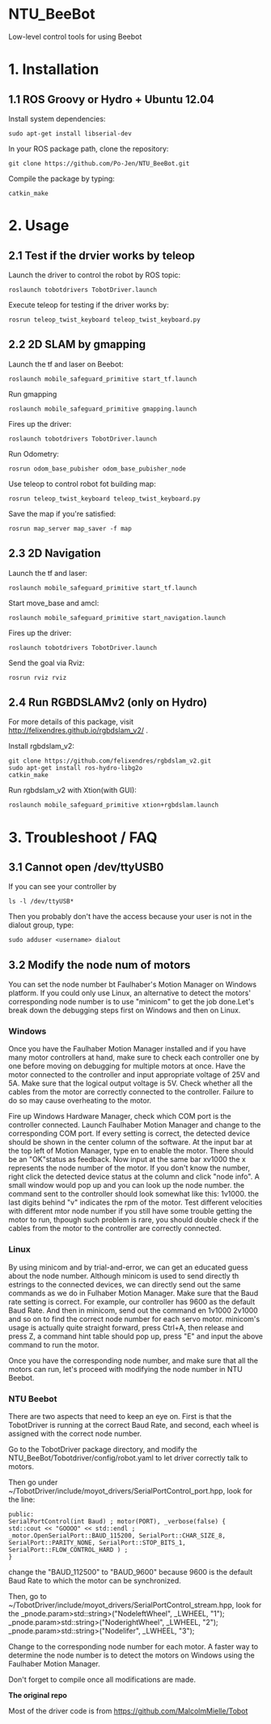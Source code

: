 # NTU_BeeBot
Low-level control tools for using Beebot

# 1. Installation

## 1.1 ROS Groovy or Hydro + Ubuntu 12.04
Install system dependencies:

	sudo apt-get install libserial-dev

In your ROS package path, clone the repository: 

	git clone https://github.com/Po-Jen/NTU_BeeBot.git

Compile the package by typing:

	catkin_make

# 2. Usage

## 2.1 Test if the drvier works by teleop	
Launch the driver to control the robot by ROS topic:

	roslaunch tobotdrivers TobotDriver.launch
	
Execute teleop for testing if the driver works by:

	rosrun teleop_twist_keyboard teleop_twist_keyboard.py

## 2.2 2D SLAM by gmapping
Launch the tf and laser on Beebot:

	roslaunch mobile_safeguard_primitive start_tf.launch

Run gmapping
	
	roslaunch mobile_safeguard_primitive gmapping.launch

Fires up the driver:

	roslaunch tobotdrivers TobotDriver.launch

Run Odometry:

	rosrun odom_base_pubisher odom_base_pubisher_node 

Use teleop to control robot fot building map:

	rosrun teleop_twist_keyboard teleop_twist_keyboard.py

Save the map if you're satisfied:

	rosrun map_server map_saver -f map


## 2.3 2D Navigation
Launch the tf and laser:

	roslaunch mobile_safeguard_primitive start_tf.launch

Start move_base and amcl:

	roslaunch mobile_safeguard_primitive start_navigation.launch

Fires up the driver:

	roslaunch tobotdrivers TobotDriver.launch

Send the goal via Rviz:

	rosrun rviz rviz

## 2.4 Run RGBDSLAMv2 (only on Hydro)
For more details of this package, visit http://felixendres.github.io/rgbdslam_v2/ .

Install rgbdslam_v2:

	git clone https://github.com/felixendres/rgbdslam_v2.git
	sudo apt-get install ros-hydro-libg2o
	catkin_make

Run rgbdslam_v2 with Xtion(with GUI):

	roslaunch mobile_safeguard_primitive xtion+rgbdslam.launch

# 3. Troubleshoot / FAQ

## 3.1 Cannot open /dev/ttyUSB0

If you can see your controller by 

	ls -l /dev/ttyUSB*
	
Then you probably don't have the access because your user is not in the dialout group, type:

	sudo adduser <username> dialout

## 3.2 Modify the node num of motors

You can set the node number bt Faulhaber's Motion Manager on Windows platform. 
If you could only use Linux, an alternative to detect the motors' corresponding node number is to use "minicom" to get the job done.Let's break down the debugging steps first on Windows and then on Linux.

### Windows

Once you have the Faulhaber Motion Manager installed and if you have many motor controllers at hand, make sure to check each controller one by one before moving on debugging for multiple motors at once. Have the motor connected to the controller and input appropriate voltage of 25V and 5A. Make sure that the logical output voltage is 5V. Check whether all the cables from the motor are correctly connected to the controller. Failure to do so may cause overheating to the motor.

Fire up Windows Hardware Manager, check which COM port is the controller connected. Launch Faulhaber Motion Manager and change to the corresponding COM port. If every setting is correct, the detected device should be shown in the center column of the software. At the input bar at the top left of Motion Manager, type 
    en
to enable the motor. There should be an "OK"status as feedback.
Now input at the same bar
    xv1000
the x represents the node number of the motor. If you don't know the number, right click the detected device status at the column and click "node info". A small window would pop up and you can look up the node number. the command sent to the controller should look somewhat like this: 1v1000. the last digits behind "v" indicates the rpm of the motor. Test different velocities with different mtor node number if you still have some trouble getting the motor to run, thpough such problem is rare, you should double check if the cables from the motor to the controller are correctly connected.

### Linux

By using minicom and by trial-and-error, we can get an educated guess about the node number. Although minicom is used to send directly th estrings to the connected devices, we can directly send out the same commands as we do in Fulhaber Motion Manager.
Make sure that the Baud rate setting is correct. For example, our controller has 9600 as the default Baud Rate. And then in minicom, send out the command
    en
    1v1000
    2v1000
and so on to find the correct node number for each servo motor.
minicom's usage is actually quite straight forward, press Ctrl+A, then release and press Z, a command hint table should pop up, press "E" and input the above command to run the motor.

Once you have the corresponding node number, and make sure that all the motors can run, let's proceed with modifying the node number in NTU Beebot.

### NTU Beebot

There are two aspects that need to keep an eye on. First is that the TobotDriver is running at the correct Baud Rate, and second, each wheel is assigned with the correct node number.
 
Go to the TobotDriver package directory, and modify the NTU_BeeBot/Tobotdriver/config/robot.yaml to let driver correctly talk to motors.

Then go under ~/TobotDriver/include/moyot_drivers/SerialPortControl_port.hpp, look for the line:

    public: 
    SerialPortControl(int Baud) ; motor(PORT), _verbose(false) {
    std::cout << "GOOOO" << std::endl ;
    _motor.OpenSerialPort::BAUD_115200, SerialPort::CHAR_SIZE_8, SerialPort::PARITY_NONE, SerialPort::STOP_BITS_1, SerialPort::FLOW_CONTROL_HARD ) ;
    }

change the "BAUD_112500" to "BAUD_9600" because 9600 is the default Baud Rate to which the motor can be synchronized.

Then, go to ~/TobotDriver/include/moyot_drivers/SerialPortControl_stream.hpp, look for the _pnode.param>std::string>("NodeleftWheel", _LWHEEL, "1");
_pnode.param>std::string>("NoderightWheel", _LWHEEL, "2");
_pnode.param>std::string>("Nodelifer", _LWHEEL, "3");

Change to the corresponding node number for each motor. A faster way to determine the node number is to detect the motors on Windows using the Faulhaber Motion Manager.

Don't forget to compile once all modifications are made.

**The original repo**

Most of the driver code is from https://github.com/MalcolmMielle/Tobot
